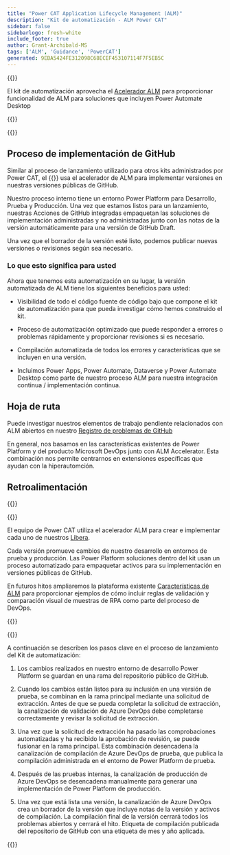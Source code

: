 ```yaml
---
title: "Power CAT Application Lifecycle Management (ALM)"
description: "Kit de automatización - ALM Power CAT"
sidebar: false
sidebarlogo: fresh-white
include_footer: true
author: Grant-Archibald-MS
tags: ['ALM', 'Guidance', 'PowerCAT']
generated: 9EBA5424FE312098C68ECEF453107114F7F5EB5C
---
```


{{<slideStyles>}}

<div class="optional">

El kit de automatización aprovecha el [Acelerador ALM](https://aka.ms/aa4pp) para proporcionar funcionalidad de ALM para soluciones que incluyen Power Automate Desktop

</div>

{{<presentation slides="1,2">}}


<div class="optional">

{{<presentationStyles>}}

## Proceso de implementación de GitHub

Similar al proceso de lanzamiento utilizado para otros kits administrados por Power CAT, el {{<product-name>}} usa el acelerador de ALM para implementar versiones en nuestras versiones públicas de GitHub.

Nuestro proceso interno tiene un entorno Power Platform para Desarrollo, Prueba y Producción. Una vez que estamos listos para un lanzamiento, nuestras Acciones de GitHub integradas empaquetan las soluciones de implementación administradas y no administradas junto con las notas de la versión automáticamente para una versión de GitHub Draft.

Una vez que el borrador de la versión esté listo, podemos publicar nuevas versiones o revisiones según sea necesario.

### Lo que esto significa para usted

Ahora que tenemos esta automatización en su lugar, la versión automatizada de ALM tiene los siguientes beneficios para usted:

- Visibilidad de todo el código fuente de código bajo que compone el kit de automatización para que pueda investigar cómo hemos construido el kit.

- Proceso de automatización optimizado que puede responder a errores o problemas rápidamente y proporcionar revisiones si es necesario.

- Compilación automatizada de todos los errores y características que se incluyen en una versión.

- Incluimos Power Apps, Power Automate, Dataverse y Power Automate Desktop como parte de nuestro proceso ALM para nuestra integración continua / implementación continua.

## Hoja de ruta

Puede investigar nuestros elementos de trabajo pendiente relacionados con ALM abiertos en nuestro [Registro de problemas de GitHub](https://github.com/microsoft/powercat-automation-kit/issues?q=is%3Aissue+is%3Aopen+label%3Aalm)

En general, nos basamos en las características existentes de Power Platform y del producto Microsoft DevOps junto con ALM Accelerator. Esta combinación nos permite centrarnos en extensiones específicas que ayudan con la hiperautomción.

## Retroalimentación

{{<questions name="/content/es/features/alm/powercat.json" completed="Gracias por proporcionar comentarios" showNavigationButtons="false" locale="es">}}

</div>

{{<slide  id="slide1" audio="features/alm/powercat/overview.mp3" description="Power CAT ALM Overview" localImage="/images/illustrations/alm-roadmap-2022-11.svg" >}}

El equipo de Power CAT utiliza el acelerador ALM para crear e implementar cada uno de nuestros [Libera](https://github.com/microsoft/powercat-automation-kit/releases).

Cada versión promueve cambios de nuestro desarrollo en entornos de prueba y producción. Las Power Platform soluciones dentro del kit usan un proceso automatizado para empaquetar activos para su implementación en versiones públicas de GitHub.

En futuros hitos ampliaremos la plataforma existente [Características de ALM](/es/features/alm) para proporcionar ejemplos de cómo incluir reglas de validación y comparación visual de muestras de RPA como parte del proceso de DevOps.  

{{</slide>}}

{{<slide  id="slide2" audio="features/alm/powercat/release-process.mp3" description="Power CAT Automation Kit Release Checker" localImage="/images/illustrations/alm-powercat-process.svg" >}}

A continuación se describen los pasos clave en el proceso de lanzamiento del Kit de automatización:

1. Los cambios realizados en nuestro entorno de desarrollo Power Platform se guardan en una rama del repositorio público de GitHub.

2. Cuando los cambios están listos para su inclusión en una versión de prueba, se combinan en la rama principal mediante una solicitud de extracción. Antes de que se pueda completar la solicitud de extracción, la canalización de validación de Azure DevOps debe completarse correctamente y revisar la solicitud de extracción.

3. Una vez que la solicitud de extracción ha pasado las comprobaciones automatizadas y ha recibido la aprobación de revisión, se puede fusionar en la rama principal. Esta combinación desencadena la canalización de compilación de Azure DevOps de prueba, que publica la compilación administrada en el entorno de Power Platform de prueba.

4. Después de las pruebas internas, la canalización de producción de Azure DevOps se desencadena manualmente para generar una implementación de Power Platform de producción.

5. Una vez que está lista una versión, la canalización de Azure DevOps crea un borrador de la versión que incluye notas de la versión y activos de compilación. La compilación final de la versión cerrará todos los problemas abiertos y cerrará el hito. Etiqueta de compilación publicada del repositorio de GitHub con una etiqueta de mes y año aplicada.

{{</slide>}}
